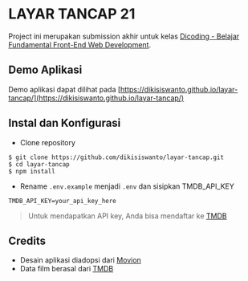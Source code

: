 # LAYAR TANCAP 21

Project ini merupakan submission akhir untuk kelas [Dicoding - Belajar Fundamental Front-End Web Development](https://dicoding.com/academies/163).

## Demo Aplikasi

Demo aplikasi dapat dilihat pada [https://dikisiswanto.github.io/layar-tancap/](https://dikisiswanto.github.io/layar-tancap/)

## Instal dan Konfigurasi

- Clone repository
```
$ git clone https://github.com/dikisiswanto/layar-tancap.git
$ cd layar-tancap
$ npm install
```

- Rename `.env.example` menjadi `.env` dan sisipkan TMDB_API_KEY

```
TMDB_API_KEY=your_api_key_here
```

> Untuk mendapatkan API key, Anda bisa mendaftar ke [TMDB](https://www.themoviedb.org)

## Credits

- Desain aplikasi diadopsi dari [Movion](https://movion.hiwijaya.com/)
- Data film berasal dari [TMDB](https://www.themoviedb.org)